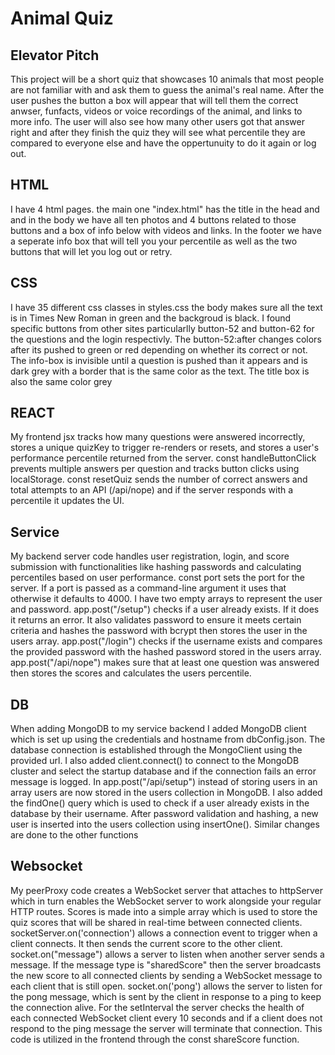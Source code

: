 # Animal Quiz
## Elevator Pitch
This project will be a short quiz that showcases 10 animals that most people are not familiar with and ask them to guess the animal's real name. After the user pushes the button a box will appear that will tell them the correct anwser, funfacts, videos or voice recordings of the animal, and links to more info. The user will also see how many other users got that answer right and after they finish the quiz they will see what percentile they are compared to everyone else and have the oppertunuity to do it again or log out.
## HTML
I have 4 html pages. the main one "index.html" has the title in the head and and in the body we have all ten photos and 4 buttons related to those buttons and a box of info below with videos and links. In the footer we have a seperate info box that will tell you your percentile as well as the two buttons that will let you log out or retry.    
## CSS
I have 35 different css classes in styles.css the body makes sure all the text is in Times New Roman in green and the backgroud is black. I found specific buttons from other sites particularlly button-52 and button-62 for the questions and the login respectivly. The button-52:after changes colors after its pushed to green or red depending on whether its correct or not. The info-box is invisible until a question is pushed than it appears and is dark grey with a border that is the same color as the text. The title box is also the same color grey
## REACT
My frontend jsx tracks how many questions were answered incorrectly, stores a unique quizKey to trigger re-renders or resets, and stores a user's performance percentile returned from the server. const handleButtonClick prevents multiple answers per question and tracks button clicks using localStorage. const resetQuiz sends the number of correct answers and total attempts to an API (/api/nope) and if the server responds with a percentile it updates the UI. 
## Service
My backend server code handles user registration, login, and score submission with functionalities like hashing passwords and calculating percentiles based on user performance. const port sets the port for the server. If a port is passed as a command-line argument it uses that otherwise it defaults to 4000. I have two empty arrays to represent the user and password. app.post("/setup") checks if a user already exists. If it does it returns an error. It also validates password to ensure it meets certain criteria and hashes the password with bcrypt then stores the user in the users array. app.post("/login") checks if the username exists and compares the provided password with the hashed password stored in the users array. app.post("/api/nope") makes sure that at least one question was answered then stores the scores and calculates the users percentile.
## DB
When adding MongoDB to my service backend I added MongoDB client which is set up using the credentials and hostname from dbConfig.json. The database connection is established through the MongoClient using the provided url. I also added client.connect() to connect to the MongoDB cluster and select the startup database and if the connection fails an error message is logged. In app.post("/api/setup") instead of storing users in an array users are now stored in the users collection in MongoDB. I also added the findOne() query which is used to check if a user already exists in the database by their username. After password validation and hashing, a new user is inserted into the users collection using insertOne(). Similar changes are done to the other functions
## Websocket
My peerProxy code creates a WebSocket server that attaches to httpServer which in turn enables the WebSocket server to work alongside your regular HTTP routes. Scores is made into a simple array which is used to store the quiz scores that will be shared in real-time between connected clients. socketServer.on('connection') allows a connection event to trigger when a client connects. It then sends the current score to the other client. socket.on("message") allows a server to listen when another server sends a message. If the message type is "sharedScore" then the server broadcasts the new score to all connected clients by sending a WebSocket message to each client that is still open. socket.on('pong') allows the server to listen for the pong message, which is sent by the client in response to a ping to keep the connection alive. For the setInterval the server checks the health of each connected WebSocket client every 10 seconds and if a client does not respond to the ping message the server will terminate that connection. This code is utilized in the frontend through the const shareScore function.

